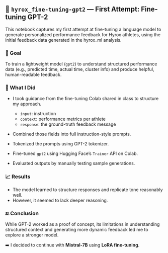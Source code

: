 ## 🤖 `hyrox_fine-tuning-gpt2` — First Attempt: Fine-tuning GPT-2

This notebook captures my first attempt at fine-tuning a language model to generate personalized performance feedback for Hyrox athletes, using the initial feedback data generated in the hyrox_ml analysis.

### 📌 Goal

To train a lightweight model (`gpt2`) to understand structured performance data (e.g., predicted time, actual time, cluster info) and produce helpful, human-readable feedback.


### 🧪 What I Did

* I took guidance from the fine-tuning Colab shared in class to structure my approach.

  * `input`: instruction
  * `context`: performance metrics per athlete
  * `response`: the ground-truth feedback message
* Combined those fields into full instruction-style prompts.
* Tokenized the prompts using GPT-2 tokenizer.
* Fine-tuned `gpt2` using Hugging Face’s `Trainer` API on Colab.
* Evaluated outputs by manually testing sample generations.

### 📈 Results

* The model learned to structure responses and replicate tone reasonably well.
* However, it seemed to lack deeper reasoning.

### 🔚 Conclusion

While GPT-2 worked as a proof of concept, its limitations in understanding structured context and generating more dynamic feedback led me to explore a stronger model.

➡️ I decided to continue with **Mistral-7B** using **LoRA fine-tuning**.
